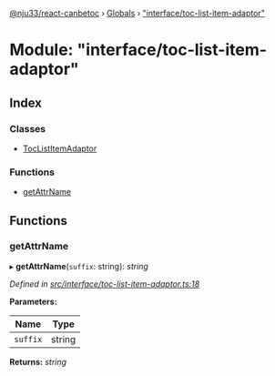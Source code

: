 [@nju33/react-canbetoc](../README.md) › [Globals](../globals.md) › ["interface/toc-list-item-adaptor"](_interface_toc_list_item_adaptor_.md)

# Module: "interface/toc-list-item-adaptor"

## Index

### Classes

* [TocListItemAdaptor](../classes/_interface_toc_list_item_adaptor_.toclistitemadaptor.md)

### Functions

* [getAttrName](_interface_toc_list_item_adaptor_.md#getattrname)

## Functions

###  getAttrName

▸ **getAttrName**(`suffix`: string): *string*

*Defined in [src/interface/toc-list-item-adaptor.ts:18](https://github.com/nju33/react-canbetoc/blob/a20943a/src/interface/toc-list-item-adaptor.ts#L18)*

**Parameters:**

Name | Type |
------ | ------ |
`suffix` | string |

**Returns:** *string*
